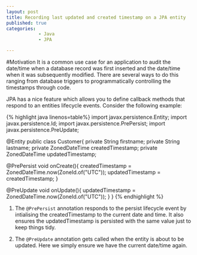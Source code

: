 ```yaml
---
layout: post
title: Recording last updated and created timestamp on a JPA entity
published: true
categories: 
            - Java
            - JPA

---
```


#Motivation
It is a common use case for an application to audit the date/time when a database record was first inserted and the date/time when it was subsequently
modified. There are several ways to do this ranging from database triggers to programmatically controlling the timestamps through code.

JPA has a nice feature which allows you to define callback methods that respond to an entities lifecycle events.
Consider the following example:

{% highlight java linenos=table%}
import javax.persistence.Entity;
import javax.persistence.Id;
import javax.persistence.PrePersist;
import javax.persistence.PreUpdate;

@Entity
public class Customer{
  private String firstname;
  private String lastname;
  private ZonedDateTime createdTimestamp;
  private ZonedDateTime updatedTimestamp;
  
  @PrePersist
  void onCreate(){
    createdTimestamp = ZonedDateTime.now(ZoneId.of("UTC"));
    updatedTimestamp = createdTimestamp;
  }
  
  @PreUpdate
  void onUpdate(){
    updatedTimestamp = ZonedDateTime.now(ZoneId.of("UTC"));
  }
}
{% endhighlight %}

1. The `@PrePersist` annotation responds to the persist lifecycle event by intialising the createdTimestamp to the current date and time.
It also ensures the updatedTimestamp is persisted with the same value just to keep things tidy.

2. The `@PreUpdate` annotation gets called when the entity is about to be updated. Here we simply ensure we have the current date/time again.
